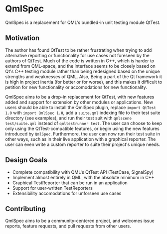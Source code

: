 # QmlSpec

QmlSpec is a replacement for QML's bundled-in unit testing module QtTest.

## Motivation

The author has found QtTest to be rather frustrating when trying to add
alternative reporting or functionality for use cases not foreseen by the 
authors of QtTest.  Much of the code is written in C++, which is harder
to extend from QML-space, and the interface seems to be closely based on
Qt's C++ testing module rather than being redesigned based on the unique
strengths and weaknesses of QML.  Also, Being a part of the Qt framework
it is high in project inertia (for better or for worse), and this makes it
difficult to petition for new functionality or accomodations for new
functionality.

QmlSpec aims to be a drop-in replacement for QtTest, with new features
added and support for extension by other modules or applications.
New users should be able to install the QmlSpec plugin, replace
`import QtTest 1.0` with `import QmlSpec 1.0`, add a `suite.qml`
indexing file to their test suite directory (see examples), and
run their test suit with `qmlscene test/suite.qml` instead of
`qmltestrunner test`.  The user can choose to keep only using the
QtTest-compatible features, or begin using the new features introduced
by `QmlSpec`.  Furthermore, the user can now run their test suite in other
ways, such as in their live application with a graphical reporter.
The user can even write a custom reporter to suite their project's
unique needs.

## Design Goals

* Complete compatibility with QML's QtTest API (TestCase, SignalSpy)
* Implement almost entirely in QML, with the absolute minimum in C++
* Graphical TestReporter that can be run in an application
* Support for user-written TestReporters
* Extensibility accomodations for unforseen use cases

## Contributing

QmlSpec aims to be a community-centered project, and welcomes
issue reports, feature requests, and pull requests from other users.
